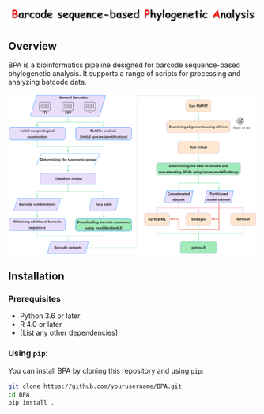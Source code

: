 # ![title](images/title.png)

## Overview

BPA is a bioinformatics pipeline designed for barcode sequence-based phylogenetic analysis. It supports a range of scripts for processing and analyzing batcode data.

![Pipeline Overview](images/pipeline.jpg)

## Installation

### Prerequisites

- Python 3.6 or later
- R 4.0 or later
- [List any other dependencies]

### Using `pip`:

You can install BPA by cloning this repository and using `pip`:

```bash
git clone https://github.com/yourusername/BPA.git
cd BPA
pip install .
